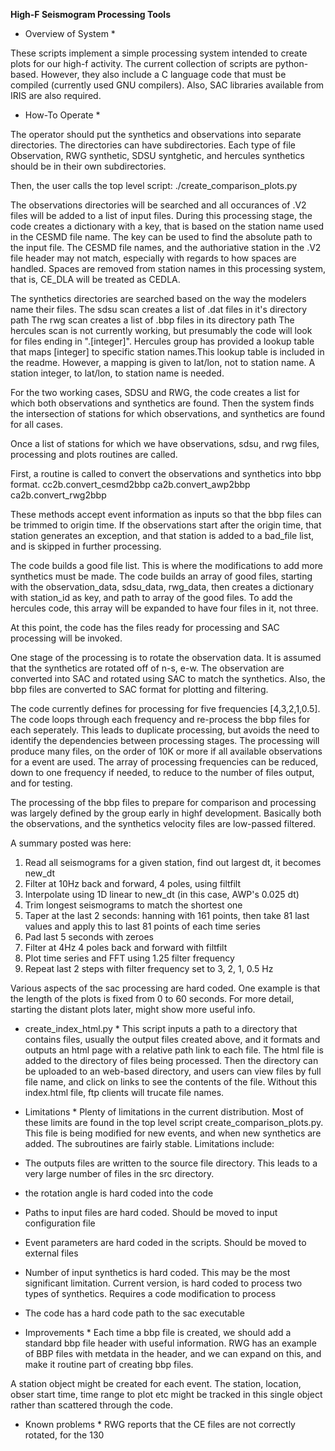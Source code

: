 **High-F Seismogram Processing Tools**
* Overview of System *

These scripts implement a simple processing system intended to create plots for our high-f activity.
The current collection of scripts are python-based. 
However, they also include a C language code that must be compiled (currently used GNU compilers). 
Also, SAC libraries available from IRIS are also required.

* How-To Operate *

The operator should put the synthetics and observations into separate directories. The directories
can have subdirectories. Each type of file Observation, RWG synthetic, SDSU syntghetic, and hercules 
synthetics should be in their own subdirectories.

Then, the user calls the top level script:
./create_comparison_plots.py


The observations directories will be searched and all occurances of .V2 files will be added
to a list of input files. During this processing stage, the code creates a dictionary with a key, that is based on the station name used
in the CESMD file name. The key can be used to find the absolute path to the input file. The CESMD file names, 
and the authoriative station in the .V2 file header may not match, especially with regards to how spaces are handled.
Spaces are removed from station names in this processing system, that is, CE_DLA will be treated as CEDLA.

The synthetics directories are searched based on the way the modelers name their files.
The sdsu scan creates a list of .dat files in it's directory path
The rwg scan creates a list of .bbp files in its directory path
The hercules scan is not currently working, but presumably the code will look for files ending in ".[integer]".
Hercules group has provided a lookup table that maps [integer] to specific station names.This lookup table is
included in the readme. However, a mapping is given to lat/lon, not to station name. A station integer, to lat/lon,
to station name is needed.

For the two working cases, SDSU and RWG, the code creates a list for which both observations and synthetics are found.
Then the system finds the intersection of stations for which observations, and synthetics are found for all cases.

Once a list of stations for which we have observations, sdsu, and rwg files, processing and plots routines are called.

First, a routine is called to convert the observations and synthetics into bbp format.
cc2b.convert_cesmd2bbp
ca2b.convert_awp2bbp
ca2b.convert_rwg2bbp

These methods accept event information as inputs so that the bbp files can be trimmed to origin time.
If the observations start after the origin time, that station generates an exception, and that station
is added to a bad_file list, and is skipped in further processing.

The code builds a good file list. This is where the modifications to add more synthetics must be made.
The code builds an array of good files, starting with the observation_data, sdsu_data, rwg_data, then
creates a dictionary with station_id as key, and path to array of the good files.
To add the hercules code, this array will be expanded to have four files in it, not three.

At this point, the code has the files ready for processing and SAC processing will be invoked.

One stage of the processing is to rotate the observation data. It is assumed that the synthetics are rotated 
off of n-s, e-w. The observation are converted into SAC and rotated using SAC to match the synthetics.
Also, the bbp files are converted to SAC format for plotting and filtering.

The code currently defines for processing for five frequencies [4,3,2,1,0.5]. 
The code loops through each frequency and re-process the bbp files for each seperately. 
This leads to duplicate processing, but avoids the need to identify the dependencies between processing stages. 
The processing will produce many files, on  the order of 10K or more if all available observations for a
event are used.
The array of processing frequencies can be reduced, down to one frequency if needed, 
to reduce to the number of files output, and for testing.

The processing of the bbp files to prepare for comparison and processing was largely defined by the group
early in highf development.  Basically both the observations, and the 
synthetics velocity files are low-passed filtered.

A summary posted was here:

1. Read all seismograms for a given station, find out largest dt, it becomes new_dt
2. Filter at 10Hz back and forward, 4 poles, using filtfilt
3. Interpolate using 1D linear to new_dt (in this case, AWP's 0.025 dt)
4. Trim longest seismograms to match the shortest one
5. Taper at the last 2 seconds: hanning with 161 points, then take 81 last values and apply this to last 81 points of each time series
6. Pad last 5 seconds with zeroes
7. Filter at 4Hz 4 poles back and forward with filtfilt
8. Plot time series and FFT using 1.25 filter frequency
9. Repeat last 2 steps with filter frequency set to 3, 2, 1, 0.5 Hz

Various aspects of the sac processing are hard coded. One example is that the length of the plots is fixed
from 0 to 60 seconds. For more detail, starting the distant plots later, might show more useful info.

* create_index_html.py *
This script inputs a path to a directory that contains files, usually the output files created above,
and it formats and outputs an html page with a relative path link to each file. 
The html file is added to the directory of files being processed. Then the directory
can be uploaded to an web-based directory, and users can view files by full file name, and click
on links to see the contents of the file. Without this index.html file, ftp clients will trucate file names.

* Limitations *
Plenty of limitations in the current distribution. Most of these limits are found in the top level
script create_comparison_plots.py. This file is being modified for new events, and when new synthetics are 
added. The subroutines are fairly stable.
Limitations include:
* The outputs files are written to the source file directory. This leads to a very large number of
files in the src directory.
* the rotation angle is hard coded into the code
* Paths to input files are hard coded. Should be moved to input configuration file
* Event parameters are hard coded in the scripts. Should be moved to external files
* Number of input synthetics is hard coded. This may be the most significant limitation. Current version,
is hard coded to process two types of synthetics. Requires a code modification to process
* The code has a hard code path to the sac executable

* Improvements *
Each time a bbp file is created, we should add a standard bbp file header with useful information.
RWG has an example of BBP files with metdata in the header, and we can expand on this, and make
it routine part of creating bbp files.

A station object might be created for each event. The station, location, obser start time, time range to plot etc
might be tracked in this single object rather than scattered through the code.

* Known problems *
RWG reports that the CE files are not correctly rotated, for the 130 